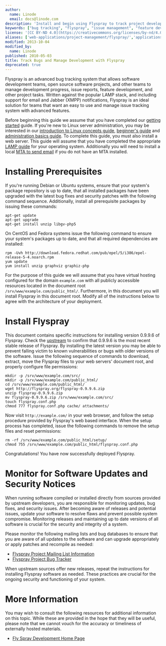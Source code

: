 ```yaml
---
author:
  name: Linode
  email: docs@linode.com
description: 'Install and begin using Flyspray to track project development.'
keywords: ["bug tracking", "flyspray", "issue management", "feature development"]
license: '[CC BY-ND 4.0](https://creativecommons.org/licenses/by-nd/4.0)'
aliases: ['web-applications/project-management/flyspray/','applications/development/track-bugs-and-manage-development-with-flyspray/']
modified: 2013-10-04
modified_by:
  name: Linode
published: 2010-05-03
title: Track Bugs and Manage Development with Flyspray
deprecated: true
---
```


Flyspray is an advanced bug tracking system that allows software development teams, open source software projects, and other teams to manage development progress, issue reports, feature development, and other project tasks. Written against the popular LAMP stack, and including support for email and Jabber (XMPP) notifications, Flyspray is an ideal solution for teams that want an easy to use and manage issue tracking system with advanced features.

Before beginning this guide we assume that you have completed our [getting started](/content/getting-started/) guide. If you're new to Linux server administration, you may be interested in our [introduction to Linux concepts guide](/content/tools-reference/introduction-to-linux-concepts/), [beginner's guide](/content/beginners-guide/) and [administration basics guide](/content/using-linux/administration-basics). To complete this guide, you must also install a web server. This guide will assume that you have completed the appropriate [LAMP guide](/content/lamp-guides/) for your operating system. Additionally you will need to install a local [MTA to send email](/content/tools-reference/linux-system-administration-basics#send-email-from-your-server) if you do not have an MTA installed.

# Installing Prerequisites

If you're running Debian or Ubuntu systems, ensure that your system's package repository is up to date, that all installed packages have been upgraded with the latest bug fixes and security patches with the following command sequence. Additionally, install all prerequisite packages by issuing these commands:

    apt-get update
    apt-get upgrade
    apt-get install unzip libgv-php5

On CentOS and Fedora systems issue the following command to ensure your system's packages up to date, and that all required dependencies are installed:

    rpm -Uvh http://download.fedora.redhat.com/pub/epel/5/i386/epel-release-5-4.noarch.rpm
    yum update
    yum install unzip graphviz graphiz-php

For the purpose of this guide we will assume that you have virtual hosting configured for the domain `example.com` with all publicly accessible resources located in the document root `/srv/www/example.com/public_html/`. Furthermore, in this document you will install Flyspray in this document root. Modify all of the instructions below to agree with the architecture of your deployment.

# Install Flyspray

This document contains specific instructions for installing version 0.9.9.6 of Flyspray. Check the [upstream](http://flyspray.org/download) to confirm that 0.9.9.6 is the most recent stable release of Flyspray. By installing the latest version you may be able to prevent falling victim to known vulnerabilities or bugs with older versions of the software. Issue the following sequence of commands to download, extract, move the Flyspray files to your web servers' document root, and properly configure file permissions:

    mkdir -p /srv/www/example.com/src/
    mkdir -p /srv/www/example.com/public_html/
    cd /srv/www/example.com/public_html/
    wget http://flyspray.org/flyspray-0.9.9.6.zip
    unzip flyspray-0.9.9.6.zip
    mv flyspray-0.9.9.6.zip /srv/www/example.com/src/
    touch flyspray.conf.php
    chmod 777 flyspray.conf.php cache/ attachments/

Now visit `http://example.com/` in your web browser, and follow the setup procedure provided by Flyspray's web based interface. When the setup process has completed, issue the following commands to remove the setup files and reset permissions:

    rm -rf /srv/www/example.com/public_html/setup/
    chmod 755 /srv/www/example.com/public_html/flyspray.conf.php

Congratulations! You have now successfully deployed Flyspray.

# Monitor for Software Updates and Security Notices

When running software compiled or installed directly from sources provided by upstream developers, you are responsible for monitoring updates, bug fixes, and security issues. After becoming aware of releases and potential issues, update your software to resolve flaws and prevent possible system compromise. Monitoring releases and maintaining up to date versions of all software is crucial for the security and integrity of a system.

Please monitor the following mailing lists and bug databases to ensure that you are aware of all updates to the software and can upgrade appropriately or apply patches and recompile as needed:

-   [Flyspray Project Mailing List Information](http://flyspray.org/mailing_list)
-   [Flyspray Project Bug Tracker](http://bugs.flyspray.org/)

When upstream sources offer new releases, repeat the instructions for installing Flyspray software as needed. These practices are crucial for the ongoing security and functioning of your system.

# More Information

You may wish to consult the following resources for additional information on this topic. While these are provided in the hope that they will be useful, please note that we cannot vouch for the accuracy or timeliness of externally hosted materials.

- [Fly Spray Development Home Page](http://flyspray.org/fly)



